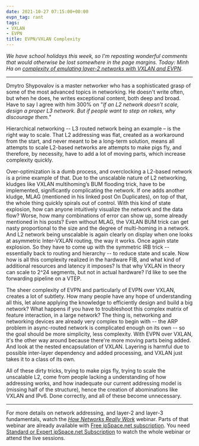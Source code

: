```yaml
---
date: 2021-10-27 07:15:00+00:00
evpn_tag: rant
tags:
- VXLAN
- EVPN
title: EVPN/VXLAN Complexity
---
```

_We have school holidays this week, so I'm reposting wonderful comments that would otherwise be lost somewhere in the page margins. Today: Minh Ha on [complexity of emulating layer-2 networks with VXLAN and EVPN](/2021/10/worth-reading-arp-problems-evpn/#801)_.

---

Dmytro Shypovalov is a master networker who has a sophisticated grasp of some of the most advanced topics in networking. He doesn't write often, but when he does, he writes exceptional content, both deep and broad. Have to say I agree with him 300% on "_If an L2 network doesn’t scale, design a proper L3 network. But if people want to step on rakes, why discourage them._" 
<!--more-->
Hierarchical networking -- L3 routed network being an example – is the right way to scale. That L2 addressing was flat, created as a workaround from the start, and never meant to be a long-term solution, means all attempts to scale L2-based networks are attempts to make pigs fly, and therefore, by necessity, have to add a lot of moving parts, which increase complexity quickly.

Over-optimization is a dumb process, and overclocking a L2-based network is a prime example of that. Due to the unscalable nature of L2 networking, kludges like VXLAN multihoming’s BUM flooding trick, have to be implemented, significantly complicating the network. If one adds another kludge, MLAG (mentioned in his linked post On Duplicates), on top of that, the whole thing quickly spirals out of control. With this kind of state explosion, how can anyone intuitively visualize the network and the data flow? Worse, how many combinations of error can show up, some already mentioned in his posts? Even without MLAG, the VXLAN BUM trick can get nasty proportional to the size and the degree of multi-homing in a network. And L2 network being unscalable is again clearly on display when one looks at asymmetric Inter-VXLAN routing, the way it works. Once again state explosion. So they have to come up with the symmetric IRB trick -- essentially back to routing and hierarchy -- to reduce state and scale. Now how is all this complexity realized in the hardware FIB, and what kind of additional resources and latency it imposes? Is that why VXLAN in theory can scale to 2^24 segments, but not in actual hardware? I’d like to see the forwarding pipeline on a VTEP.

The sheer complexity of EVPN and particularly of EVPN over VXLAN, creates a lot of subtlety. How many people have any hope of understanding all this, let alone applying the knowledge to efficiently design and build a big network? What happens if you have to troubleshoot this complex matrix of feature interaction, in a large network? The thing is, networking and networking devices are already very complex to begin with -- the ARP problem in async-routed network is complicated enough on its own -- so the goal should be more simplicity, less complexity. With EVPN over VXLAN, it's the other way around because there're more moving parts being added. And look at the nested encapsulation of VXLAN. Layering is harmful due to possible inter-layer dependency and added processing, and VXLAN just takes it to a class of its own.

All of these dirty tricks, trying to make pigs fly, trying to scale the unscalable L2, come from people lacking a understanding of how addressing works, and how inadequate our current addressing model is (missing half of the structure), hence the creation of abominations like VXLAN and IPv6. Done correctly, and all of these become unnecessary.

---

For more details on network addressing, and layer-2 and layer-3 fundamentals, watch the *[How Networks Really Work](https://www.ipspace.net/How_Networks_Really_Work)* webinar. Parts of that webinar are already available with [Free ipSpace.net subscription](https://www.ipspace.net/Subscription/Free). You need [Standard or Expert ipSpace.net Subscription](https://www.ipspace.net/Subscription/Individual) to watch the whole webinar or attend the live sessions.
